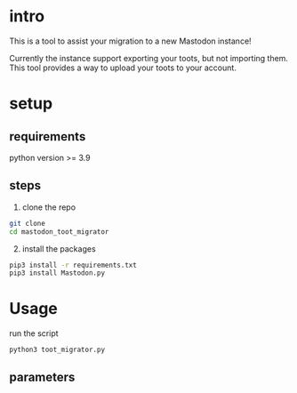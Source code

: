 # intro

This is a tool to assist your migration to a new Mastodon instance! 

Currently the instance support exporting your toots, but not importing them. This tool provides a way to upload your toots to your account. 

# setup

## requirements
python version >= 3.9

## steps
1. clone the repo
```bash
git clone 
cd mastodon_toot_migrator
```
2. install the packages

```bash
pip3 install -r requirements.txt
pip3 install Mastodon.py
```

# Usage

run the script

```bash
python3 toot_migrator.py
```

## parameters
